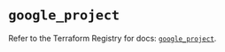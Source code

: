 # `google_project`

Refer to the Terraform Registry for docs: [`google_project`](https://registry.terraform.io/providers/hashicorp/google-beta/5.20.0/docs/resources/google_project).
